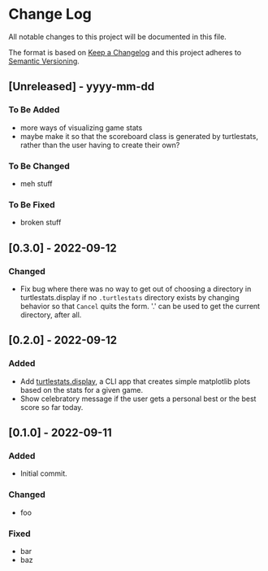 # Change Log
All notable changes to this project will be documented in this file.
 
The format is based on [Keep a Changelog](http://keepachangelog.com/)
and this project adheres to [Semantic Versioning](http://semver.org/).
 
## [Unreleased] - yyyy-mm-dd
 
### To Be Added

- more ways of visualizing game stats
- maybe make it so that the scoreboard class is generated by turtlestats, rather than the user having to create their own?
 
### To Be Changed

- meh stuff
 
### To Be Fixed
 
- broken stuff

## [0.3.0] - 2022-09-12

### Changed

- Fix bug where there was no way to get out of choosing a directory in turtlestats.display if no `.turtlestats` directory exists by changing behavior so that `Cancel` quits the form. '.' can be used to get the current directory, after all.

## [0.2.0] - 2022-09-12

### Added

- Add [turtlestats.display](/README.md#command-line-usage), a CLI app that creates simple matplotlib plots based on the stats for a given game.
- Show celebratory message if the user gets a personal best or the best score so far today.

## [0.1.0] - 2022-09-11
 
### Added

- Initial commit.

### Changed

- foo

### Fixed

- bar
- baz